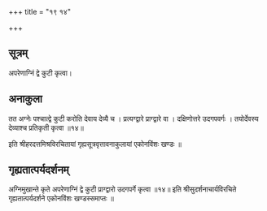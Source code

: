 +++
title = "१९ १४"

+++
## सूत्रम्
अपरेणाग्निं द्वे कुटी कृत्वा।

## अनाकुला
तत अग्नेः पश्चात्द्वे कुटी करोति देवाय देव्यै च ।
प्रत्यग्द्वारे प्राग्द्वारे वा ।
दक्षिणोत्तरे उदगपवर्गः ।
तयोर्देवस्य देव्याश्च प्रतिकृती कृत्वा ॥१४॥

इति श्रीहरदत्तमिश्रविरचितायां गृह्यसूत्रवृत्तावनाकुलायां एकोनविंशः खण्डः ॥

## गृह्यतात्पर्यदर्शनम्
अग्निमुखान्ते कृते अपरेणाग्निं द्वे कुटी प्राग्द्वारो उदगपर्गे कृत्वा ॥१४॥
इति श्रीसुदर्शनाचार्यविरचिते गृह्यतात्पर्यदर्शने एकोनविंशः खण्डस्समाप्तः ॥

